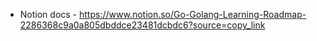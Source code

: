 
 - Notion docs - https://www.notion.so/Go-Golang-Learning-Roadmap-2286368c9a0a805dbddce23481dcbdc6?source=copy_link
